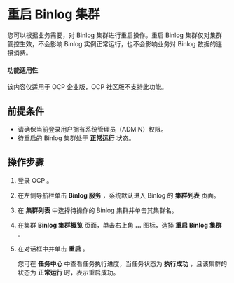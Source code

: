 # 重启 Binlog 集群

您可以根据业务需要，对 Binlog 集群进行重启操作。重启 Binlog 集群仅对集群管控生效，不会影响 Binlog 实例正常运行，也不会影响业务对 Binlog 数据的连接消费。

<main id="notice" type='notice'>
<h4>功能适用性</h4>
<p>该内容仅适用于 OCP 企业版，OCP 社区版不支持此功能。</p>
</main>

## 前提条件

* 请确保当前登录用户拥有系统管理员（ADMIN）权限。
* 待重启的 Binlog 集群处于 **正常运行** 状态。

## 操作步骤

1. 登录 OCP 。

2. 在左侧导航栏单击 **Binlog 服务** ，系统默认进入 Binlog 的 **集群列表** 页面。

3. 在 **集群列表** 中选择待操作的 Binlog 集群并单击其集群名。

4. 在集群 **Binlog 集群概览** 页面，单击右上角 **...** 图标，选择 **重启 Binlog 集群** 。

5. 在对话框中并单击 **重启** 。

   您可在 **任务中心** 中查看任务执行进度，当任务状态为 **执行成功** ，且该集群的状态为 **正常运行** 时，表示重启成功。
